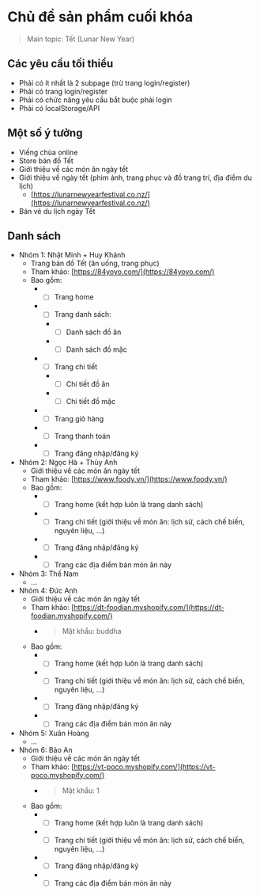 # Chủ đề sản phẩm cuối khóa

> Main topic: Tết (Lunar New Year)
## Các yêu cầu tối thiểu

-   Phải có ít nhất là 2 subpage (trừ trang login/register)
-   Phải có trang login/register
-   Phải có chức năng yêu cầu bắt buộc phải login
-   Phải có localStorage/API

## Một số ý tưởng

-   Viếng chùa online
-   Store bán đồ Tết
-   Giới thiệu về các món ăn ngày tết
-   Giới thiệu về ngày tết (phim ảnh, trang phục và đồ trang trí, địa điểm du lịch)
    -   [https://lunarnewyearfestival.co.nz/](https://lunarnewyearfestival.co.nz/)
-   Bán vé du lịch ngày Tết

## Danh sách

-   Nhóm 1: Nhật Minh + Huy Khánh
    -   Trang bán đồ Tết (ăn uống, trang phục)
    -   Tham khảo: [https://84yoyo.com/](https://84yoyo.com/)
    -   Bao gồm:
        -   -   [ ] Trang home
        -   -   [ ] Trang danh sách:
            -   -   [ ] Danh sách đồ ăn
            -   -   [ ] Danh sách đồ mặc
        -   -   [ ] Trang chi tiết
            -   -   [ ] Chi tiết đồ ăn
            -   -   [ ] Chi tiết đồ mặc
        -   -   [ ] Trang giỏ hàng
        -   -   [ ] Trang thanh toán
        -   -   [ ] Trang đăng nhập/đăng ký
-   Nhóm 2: Ngọc Hà + Thùy Anh
    -   Giới thiệu về các món ăn ngày tết
    -   Tham khảo: [https://www.foody.vn/](https://www.foody.vn/)
    -   Bao gồm:
        -   -   [ ] Trang home (kết hợp luôn là trang danh sách)
        -   -   [ ] Trang chi tiết (giới thiệu về món ăn: lịch sử, cách chế biến, nguyên liệu, ...)
        -   -   [ ] Trang đăng nhập/đăng ký
        -   -   [ ] Trang các địa điểm bán món ăn này
-   Nhóm 3: Thế Nam
    -   ...
-   Nhóm 4: Đức Anh
    -   Giới thiệu về các món ăn ngày tết
    -   Tham khảo: [https://dt-foodian.myshopify.com/](https://dt-foodian.myshopify.com/)
        -   > Mật khẩu: buddha
    -   Bao gồm:
        -   -   [ ] Trang home (kết hợp luôn là trang danh sách)
        -   -   [ ] Trang chi tiết (giới thiệu về món ăn: lịch sử, cách chế biến, nguyên liệu, ...)
        -   -   [ ] Trang đăng nhập/đăng ký
        -   -   [ ] Trang các địa điểm bán món ăn này
-   Nhóm 5: Xuân Hoàng
    -   ...
-   Nhóm 6: Bảo An
    -   Giới thiệu về các món ăn ngày tết
    -   Tham khảo: [https://vt-poco.myshopify.com/](https://vt-poco.myshopify.com/)
        -   > Mật khẩu: 1
    -   Bao gồm:
        -   -   [ ] Trang home (kết hợp luôn là trang danh sách)
        -   -   [ ] Trang chi tiết (giới thiệu về món ăn: lịch sử, cách chế biến, nguyên liệu, ...)
        -   -   [ ] Trang đăng nhập/đăng ký
        -   -   [ ] Trang các địa điểm bán món ăn này